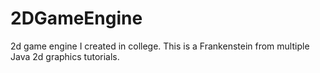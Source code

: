 # 2DGameEngine

2d game engine I created in college. This is a Frankenstein from multiple Java 2d graphics tutorials.
